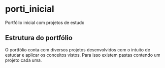 # porti_inicial
Portfólio inicial com projetos de estudo

## Estrutura do portfólio
O portfólio conta com diversos projetos desenvolvidos com o intuito de estudar e aplicar os conceitos vistos. Para isso existem pastas contendo um projeto cada uma.


#  